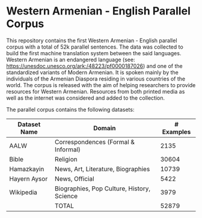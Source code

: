 # Western Armenian - English Parallel Corpus

This repository contains the first Western Armenian - English parallel corpus with a total of 52k parallel sentences. The data was collected to build the first machine translation system between the said languages. Western Armenian is an endangered language (see: https://unesdoc.unesco.org/ark:/48223/pf0000187026) and one of the standardized variants of Modern Armenian. It is spoken mainly by the individuals of the Armenian Diaspora residing in various countries of the world. 
The corpus is released with the aim of helping researchers to provide resources for Western Armenian. Resources from both printed media as well as the internet was considered and added to the collection. 

The parallel corpus contains the following datasets:

| Dataset Name 	| Domain                                     	| # Examples 	|
|--------------	|--------------------------------------------	|------------	|
| AALW         	| Correspondences (Formal & Informal)        	| 2135       	|
| Bible        	| Religion                                   	| 30604      	|
| Hamazkayin   	| News, Art, Literature, Biographies         	| 10739      	|
| Hayern Aysor 	| News, Official                             	| 5422       	|
| Wikipedia    	| Biographies, Pop Culture, History, Science 	| 3979       	|
|              	| TOTAL                                      	| 52879      	|
